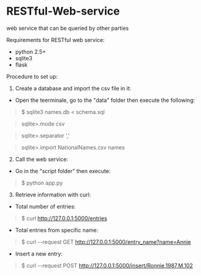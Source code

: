 # RESTful-Web-service
web service that can be queried by other parties

Requirements for RESTful web service:
- python 2.5+
- sqlite3
- flask

Procedure to set up:

1) Create a database and import the csv file in it:

- Open the teerminale, go to the "data" folder then execute the following: 

> $ sqlite3 names.db < schema.sql

> sqlite>.mode csv

> sqlite>.separator ','

> sqlite>.import NationalNames.csv names

2) Call the web service:

- Go in the "script folder" then execute:

> $ python app.py

3) Retrieve information with curl:
- Total number of entries:

> $ curl http://127.0.0.1:5000/entries

- Total entries from specific name:

> $ curl --request GET http://127.0.0.1:5000/entry_name?name=Annie

- Insert a new entry:

> $ curl --request POST http://127.0.0.1:5000/insert/Ronnie,1987,M,102

